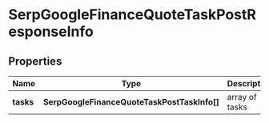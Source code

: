 # SerpGoogleFinanceQuoteTaskPostResponseInfo

## Properties

| Name | Type | Description | Notes |
|------------ | ------------- | ------------- | -------------|
**tasks** | **SerpGoogleFinanceQuoteTaskPostTaskInfo[]** | array of tasks |[optional]|